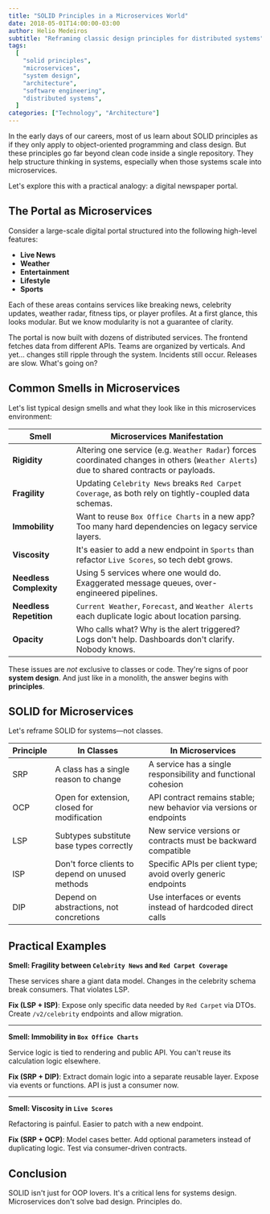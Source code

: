 ```yaml
---
title: "SOLID Principles in a Microservices World"
date: 2018-05-01T14:00:00-03:00
author: Helio Medeiros
subtitle: "Reframing classic design principles for distributed systems"
tags:
  [
    "solid principles",
    "microservices",
    "system design",
    "architecture",
    "software engineering",
    "distributed systems",
  ]
categories: ["Technology", "Architecture"]
---
```


In the early days of our careers, most of us learn about SOLID principles as if they only apply to object-oriented programming and class design. But these principles go far beyond clean code inside a single repository. They help structure thinking in systems, especially when those systems scale into microservices.

Let's explore this with a practical analogy: a digital newspaper portal.

## The Portal as Microservices

Consider a large-scale digital portal structured into the following high-level features:

- **Live News**
- **Weather**
- **Entertainment**
- **Lifestyle**
- **Sports**

Each of these areas contains services like breaking news, celebrity updates, weather radar, fitness tips, or player profiles. At a first glance, this looks modular. But we know modularity is not a guarantee of clarity.

The portal is now built with dozens of distributed services. The frontend fetches data from different APIs. Teams are organized by verticals. And yet… changes still ripple through the system. Incidents still occur. Releases are slow. What's going on?

## Common Smells in Microservices

Let's list typical design smells and what they look like in this microservices environment:

| Smell                   | Microservices Manifestation                                                                                                              |
| ----------------------- | ---------------------------------------------------------------------------------------------------------------------------------------- |
| **Rigidity**            | Altering one service (e.g. `Weather Radar`) forces coordinated changes in others (`Weather Alerts`) due to shared contracts or payloads. |
| **Fragility**           | Updating `Celebrity News` breaks `Red Carpet Coverage`, as both rely on tightly-coupled data schemas.                                    |
| **Immobility**          | Want to reuse `Box Office Charts` in a new app? Too many hard dependencies on legacy service layers.                                     |
| **Viscosity**           | It's easier to add a new endpoint in `Sports` than refactor `Live Scores`, so tech debt grows.                                           |
| **Needless Complexity** | Using 5 services where one would do. Exaggerated message queues, over-engineered pipelines.                                              |
| **Needless Repetition** | `Current Weather`, `Forecast`, and `Weather Alerts` each duplicate logic about location parsing.                                         |
| **Opacity**             | Who calls what? Why is the alert triggered? Logs don't help. Dashboards don't clarify. Nobody knows.                                     |

These issues are _not_ exclusive to classes or code. They're signs of poor **system design**. And just like in a monolith, the answer begins with **principles**.

## SOLID for Microservices

Let's reframe SOLID for systems—not classes.

| Principle | In Classes                                      | In Microservices                                                    |
| --------- | ----------------------------------------------- | ------------------------------------------------------------------- |
| SRP       | A class has a single reason to change           | A service has a single responsibility and functional cohesion       |
| OCP       | Open for extension, closed for modification     | API contract remains stable; new behavior via versions or endpoints |
| LSP       | Subtypes substitute base types correctly        | New service versions or contracts must be backward compatible       |
| ISP       | Don't force clients to depend on unused methods | Specific APIs per client type; avoid overly generic endpoints       |
| DIP       | Depend on abstractions, not concretions         | Use interfaces or events instead of hardcoded direct calls          |

## Practical Examples

**Smell: Fragility between `Celebrity News` and `Red Carpet Coverage`**

These services share a giant data model. Changes in the celebrity schema break consumers. That violates LSP.

**Fix (LSP + ISP)**: Expose only specific data needed by `Red Carpet` via DTOs. Create `/v2/celebrity` endpoints and allow migration.

---

**Smell: Immobility in `Box Office Charts`**

Service logic is tied to rendering and public API. You can't reuse its calculation logic elsewhere.

**Fix (SRP + DIP)**: Extract domain logic into a separate reusable layer. Expose via events or functions. API is just a consumer now.

---

**Smell: Viscosity in `Live Scores`**

Refactoring is painful. Easier to patch with a new endpoint.

**Fix (SRP + OCP)**: Model cases better. Add optional parameters instead of duplicating logic. Test via consumer-driven contracts.

## Conclusion

SOLID isn't just for OOP lovers. It's a critical lens for systems design. Microservices don't solve bad design. Principles do.
